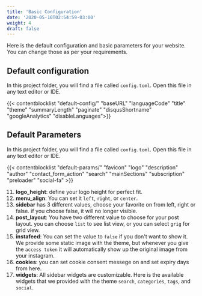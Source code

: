 ```yaml
---
title: 'Basic Configuration'
date: '2020-05-10T02:54:59-03:00'
weight: 4
draft: false
---
```


Here is the default configuration and basic parameters for your website. You can change those as per your requirements.

## Default configuration

In this project folder, you will find a file called `config.toml`. Open this file in any text editor or IDE.

{{< contentblocklist "default-config/" "baseURL" "languageCode" "title" "theme" "summaryLength" "paginate" "disqusShortname" "googleAnalytics" "disableLanguages">}}

## Default Parameters

In this project folder, you will find a file called `config.toml`. Open this file in any text editor or IDE.

{{< contentblocklist "default-params/" "favicon" "logo"  "description" "author" "contact_form_action"  "search" "mainSections" "subscription"  "preloader" "social-fa" >}}

11. **logo_height**: define your logo height for perfect fit.
12. **menu_align**: You can set it `left`, `right`, or `center`.
13. **sidebar** has 3 different values, choose your favorite on from left, right or false. if you choose false, it will no longer visible.
14. **post_layout**: You have two different value to choose for your post layout. you can choose `list` to see list view, or you can select `grig` for grid view.
15. **instafeed**: You can set the value to `false` if you don't want to show it. We provide some static image with the theme, but whenever you give the `access token` it will automatically show up the original image from your instagram.
16. **cookies**: you can set cookie consent messege on and set expiry days from here.
17. **widgets**: All sidebar widgets are customizable. Here is the available widgets that we provided with the theme `search`, `categories`, `tags`, and  `social`.
